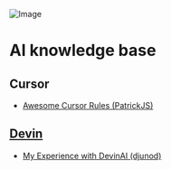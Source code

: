 ![Image](images/banner.png)
# AI knowledge base

## Cursor
- [Awesome Cursor Rules (PatrickJS)](https://github.com/PatrickJS/awesome-cursorrules)

## [Devin](https://devin.ai/)

- [My Experience with DevinAI (djunod)](DevinAI-djunod.md)
